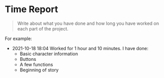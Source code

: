 # Time Report

> Write about what you have done and how long you have worked on each part of the project.

For example: 

- 2021-10-18 18:04 Worked for 1 hour and 10 minutes. I have done:
  - Basic character information
  - Buttons
  - A few functions
  - Beginning of story
